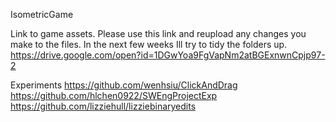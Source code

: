 IsometricGame

Link to game assets. 
Please use this link and reupload any changes you make to the files. In the next few weeks Ill try to tidy the folders up. 
https://drive.google.com/open?id=1DGwYoa9FgVapNm2atBGExnwnCpjp97-2 


Experiments 
https://github.com/wenhsiu/ClickAndDrag  
https://github.com/hlchen0922/SWEngProjectExp  
https://github.com/lizziehull/lizziebinaryedits
